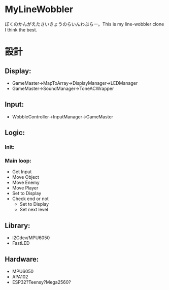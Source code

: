 # MyLineWobbler
ぼくのかんがえたさいきょうのらいんわぶらー。This is my line-wobbler clone I think the best.

# 設計

## Display:
  * GameMaster->MapToArray->DisplayManager->LEDManager
  * GameMaster->SoundManager->ToneACWrapper
## Input:
  * WobbleController->InputManager->GameMaster
## Logic:
  ### Init:
  ### Main loop:
  * Get Input
  * Move Object
  * Move Enemy
  * Move Player
  * Set to Display
  * Check end or not
    * Set to Display
    * Set next level
      
## Library:
  * I2Cdev/MPU6050
  * FastLED
  
## Hardware:
  * MPU6050
  * APA102
  * ESP32?Teensy?Mega2560?
